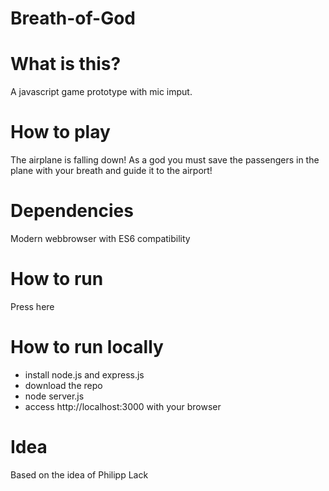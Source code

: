 # Breath-of-God

# What is this?
A javascript game prototype with mic imput.

# How to play
The airplane is falling down! As a god you must save the passengers in the plane with your breath and guide it to the airport!

# Dependencies
Modern webbrowser with ES6 compatibility

# How to run
Press here

# How to run locally

- install node.js and express.js
- download the repo
- node server.js
- access http://localhost:3000 with your browser

# Idea
Based on the idea of Philipp Lack
